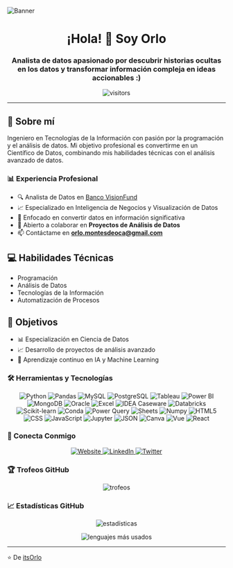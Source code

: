 ![Banner](https://raw.githubusercontent.com/itsorlo/itsorlo/main/assets/banner.png)

<h1 align="center">¡Hola! 👋 Soy Orlo</h1>
<h3 align="center">Analista de datos apasionado por descubrir historias ocultas en los datos y transformar información compleja en ideas accionables :)</h3>

<p align="center">
  <img src="https://visitor-badge.laobi.icu/badge?page_id=itsorlo.itsorlo" alt="visitors"/>
</p>

---

## 🚀 Sobre mí
Ingeniero en Tecnologías de la Información con pasión por la programación y el análisis de datos. Mi objetivo profesional es convertirme en un Científico de Datos, combinando mis habilidades técnicas con el análisis avanzado de datos.

### 📊 Experiencia Profesional
- 🔍 Analista de Datos en [Banco VisionFund](https://www.visionfund.ec/)
- 📈 Especializado en Inteligencia de Negocios y Visualización de Datos
- 🎯 Enfocado en convertir datos en información significativa
- 👯 Abierto a colaborar en **Proyectos de Análisis de Datos**
- 📫 Contáctame en **orlo.montesdeoca@gmail.com**

## 💻 Habilidades Técnicas
- Programación
- Análisis de Datos
- Tecnologías de la Información
- Automatización de Procesos

## 🎯 Objetivos
- 📊 Especialización en Ciencia de Datos
- 📈 Desarrollo de proyectos de análisis avanzado
- 🤖 Aprendizaje continuo en IA y Machine Learning

### 🛠️ Herramientas y Tecnologías

<p align="center">
  <img src="https://img.shields.io/badge/Python-3776AB?style=for-the-badge&logo=python&logoColor=white" alt="Python"/>
  <img src="https://img.shields.io/badge/Pandas-150458?style=for-the-badge&logo=pandas&logoColor=white" alt="Pandas"/>
  <img src="https://img.shields.io/badge/MySQL-00000F?style=for-the-badge&logo=mysql&logoColor=white" alt="MySQL"/>
  <img src="https://img.shields.io/badge/PostgreSQL-316192?style=for-the-badge&logo=postgresql&logoColor=white" alt="PostgreSQL"/>
  <img src="https://img.shields.io/badge/Tableau-E97627?style=for-the-badge&logo=Tableau&logoColor=white" alt="Tableau"/>
  <img src="https://img.shields.io/badge/Power_BI-F2C811?style=for-the-badge&logo=powerbi&logoColor=black" alt="Power BI"/>
  <img src="https://img.shields.io/badge/MongoDB-4EA94B?style=for-the-badge&logo=mongodb&logoColor=white" alt="MongoDB"/>
  <img src="https://img.shields.io/badge/Oracle-F80000?style=for-the-badge&logo=oracle&logoColor=white" alt="Oracle"/>
  <img src="https://img.shields.io/badge/Excel-217346?style=for-the-badge&logo=microsoft-excel&logoColor=white" alt="Excel"/>
  <img src="https://img.shields.io/badge/IDEA_Caseware-FF3621?style=for-the-badge&logo=caseware&logoColor=white" alt="IDEA Caseware"/>
  <img src="https://img.shields.io/badge/Databricks-FF3621?style=for-the-badge&logo=databricks&logoColor=white" alt="Databricks"/>
  <img src="https://img.shields.io/badge/scikit--learn-F7931E?style=for-the-badge&logo=scikit-learn&logoColor=white" alt="Scikit-learn"/>
  <img src="https://img.shields.io/badge/Conda-44A833?style=for-the-badge&logo=anaconda&logoColor=white" alt="Conda"/>
  <img src="https://img.shields.io/badge/Power_Query-F2C811?style=for-the-badge&logo=powerquery&logoColor=black" alt="Power Query"/>
  <img src="https://img.shields.io/badge/Google%20Sheets-34A853?style=for-the-badge&logo=google-sheets&logoColor=white" alt="Sheets"/>
  <img src="https://img.shields.io/badge/NumPy-013243?style=for-the-badge&logo=numpy&logoColor=white" alt="Numpy"/>
  <img src="https://img.shields.io/badge/HTML5-E34F26?style=for-the-badge&logo=html5&logoColor=white" alt="HTML5"/>
  <img src="https://img.shields.io/badge/CSS3-1572B6?style=for-the-badge&logo=css3&logoColor=white" alt="CSS"/>
  <img src="https://img.shields.io/badge/JavaScript-F7DF1E?style=for-the-badge&logo=javascript&logoColor=black" alt="JavaScript"/>
  <img src="https://img.shields.io/badge/Jupyter-F37626?style=for-the-badge&logo=jupyter&logoColor=white" alt="Jupyter"/>
  <img src="https://img.shields.io/badge/JSON-000000?style=for-the-badge&logo=json&logoColor=white" alt="JSON"/>
  <img src="https://img.shields.io/badge/Canva-00C4CC?style=for-the-badge&logo=canva&logoColor=white" alt="Canva"/>
  <img src="https://img.shields.io/badge/Vue.js-4FC08D?style=for-the-badge&logo=vue.js&logoColor=white" alt="Vue"/>
  <img src="https://img.shields.io/badge/React-61DAFB?style=for-the-badge&logo=react&logoColor=black" alt="React"/>
</p>

### 🤝 Conecta Conmigo

<p align="center">
  <a href="https://itsorlo.github.io/">
    <img src="https://img.shields.io/badge/Website-000000?style=for-the-badge&logo=About.me&logoColor=white" alt="Website"/>
  </a>
  <a href="https://linkedin.com/in/orlidan-montesdeoca">
    <img src="https://img.shields.io/badge/LinkedIn-0077B5?style=for-the-badge&logo=linkedin&logoColor=white" alt="LinkedIn"/>
  </a>
  <a href="https://twitter.com/itsorlo">
    <img src="https://img.shields.io/badge/Twitter-1DA1F2?style=for-the-badge&logo=twitter&logoColor=white" alt="Twitter"/>
  </a>
</p>

### 🏆 Trofeos GitHub

<p align="center">
  <img src="https://github-profile-trophy.vercel.app/?username=itsorlo&theme=nord&column=7" alt="trofeos"/>
</p>

### 📈 Estadísticas GitHub

<p align="center">
  <img src="https://github-readme-stats.vercel.app/api?username=itsorlo&show_icons=true&theme=radical&locale=es" alt="estadísticas"/>
</p>

<p align="center">
  <img src="https://github-readme-stats.vercel.app/api/top-langs/?username=itsorlo&layout=compact&theme=radical&locale=es" alt="lenguajes más usados"/>
</p>

---
⭐ De [itsOrlo](https://github.com/itsOrlo)
